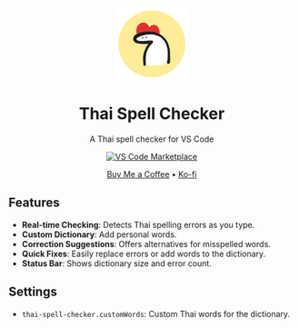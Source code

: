 <div align="center">
  <img src="images/icon.png" alt="icon" width="128" height="128" />
  <h1>Thai Spell Checker</h1>
  <p>A Thai spell checker for VS Code</p>
  
  [![VS Code Marketplace](https://img.shields.io/visual-studio-marketplace/v/3raphat.thai-spell-checker?color=blue&label=VS%20Code%20Marketplace)](https://marketplace.visualstudio.com/items?itemName=3raphat.thai-spell-checker)
  
  <p>
    <a href="https://buymeacoffee.com/3raphat">Buy Me a Coffee</a> • 
    <a href="https://ko-fi.com/3raphat">Ko-fi</a>
  </p>
</div>

## Features

- **Real-time Checking**: Detects Thai spelling errors as you type.
- **Custom Dictionary**: Add personal words.
- **Correction Suggestions**: Offers alternatives for misspelled words.
- **Quick Fixes**: Easily replace errors or add words to the dictionary.
- **Status Bar**: Shows dictionary size and error count.

## Settings

- `thai-spell-checker.customWords`: Custom Thai words for the dictionary.
